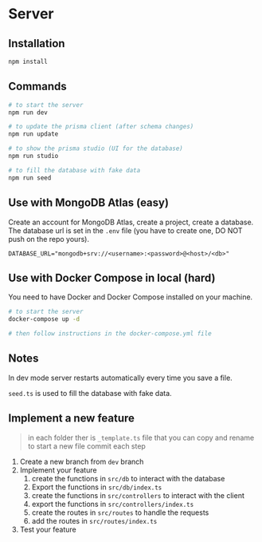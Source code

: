 # Server

## Installation

```bash
npm install
```

## Commands

```bash
# to start the server
npm run dev

# to update the prisma client (after schema changes)
npm run update

# to show the prisma studio (UI for the database)
npm run studio

# to fill the database with fake data
npm run seed
```

## Use with MongoDB Atlas (easy)

Create an account for MongoDB Atlas, create a project, create a database.
The database url is set in the `.env` file (you have to create one, DO NOT push on the repo yours).

```env
DATABASE_URL="mongodb+srv://<username>:<password>@<host>/<db>"
```

## Use with Docker Compose in local (hard)

You need to have Docker and Docker Compose installed on your machine.

```bash
# to start the server
docker-compose up -d

# then follow instructions in the docker-compose.yml file
```

## Notes

In dev mode server restarts automatically every time you save a file.

`seed.ts` is used to fill the database with fake data.

## Implement a new feature

> in each folder ther is `_template.ts` file that you can copy and rename to start a new file
> commit each step

1. Create a new branch from `dev` branch
2. Implement your feature
   1. create the functions in `src/db` to interact with the database
   2. Export the functions in `src/db/index.ts`
   3. create the functions in `src/controllers` to interact with the client
   4. export the functions in `src/controllers/index.ts`
   5. create the routes in `src/routes` to handle the requests
   6. add the routes in `src/routes/index.ts`
3. Test your feature
